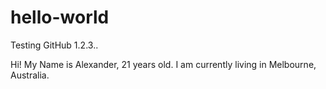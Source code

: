 # hello-world
Testing GitHub 1.2.3..

Hi! My Name is Alexander, 21 years old. I am currently living in Melbourne, Australia.
